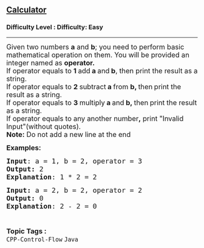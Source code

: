 <h2><a href="https://www.geeksforgeeks.org/problems/calculator/1?page=1&status=unsolved&sortBy=accuracy">Calculator</a></h2><h3>Difficulty Level : Difficulty: Easy</h3><hr><div class="problems_problem_content__Xm_eO"><p><span style="font-size: 18px;">Given two numbers&nbsp;<strong>a</strong>&nbsp;and&nbsp;<strong>b</strong>; you need to perform basic mathematical operation on them. You will be provided an integer named as&nbsp;<strong>operator.&nbsp;<br></strong></span><span style="font-size: 18px;">If operator equals to&nbsp;<strong>1&nbsp;</strong>add<strong>&nbsp;a&nbsp;</strong>and<strong>&nbsp;b</strong>, then print the result as a string.<br></span><span style="font-size: 18px;">If operator equals to&nbsp;<strong>2&nbsp;</strong>subtract<strong> a&nbsp;</strong>from <strong>b, </strong>then<strong>&nbsp;</strong>print the result </span><span style="font-size: 18px; font-family: -apple-system, BlinkMacSystemFont, 'Segoe UI', Roboto, Oxygen, Ubuntu, Cantarell, 'Open Sans', 'Helvetica Neue', sans-serif;">as a string</span><span style="font-size: 18px; font-family: -apple-system, BlinkMacSystemFont, 'Segoe UI', Roboto, Oxygen, Ubuntu, Cantarell, 'Open Sans', 'Helvetica Neue', sans-serif;">.<br></span><span style="font-size: 18px;">If operator equals to&nbsp;<strong>3&nbsp;</strong>multiply<strong>&nbsp;a&nbsp;</strong>and<strong>&nbsp;b,&nbsp;</strong>then<strong>&nbsp;</strong>print the result </span><span style="font-size: 18px; font-family: -apple-system, BlinkMacSystemFont, 'Segoe UI', Roboto, Oxygen, Ubuntu, Cantarell, 'Open Sans', 'Helvetica Neue', sans-serif;">as a string</span><span style="font-size: 18px; font-family: -apple-system, BlinkMacSystemFont, 'Segoe UI', Roboto, Oxygen, Ubuntu, Cantarell, 'Open Sans', 'Helvetica Neue', sans-serif;">.<br></span><span style="font-size: 18px;">If operator equals to any another number<strong>,</strong> print </span><span style="font-size: 18px;">"Invalid Input"(without quotes).<br><strong>Note:</strong> Do not add a new line at the end</span></p>
<p><span style="font-size: 18px;"><strong>Examples:</strong></span></p>
<pre><span style="font-size: 18px;"><strong>Input</strong>: a = 1, b = 2, operator = 3
<strong>Output:</strong> 2
<strong>Explanation</strong>: 1 * 2 = 2</span></pre>
<pre><span style="font-size: 18px;"><strong>Input: </strong>a = 2, b = 2, operator = 2
<strong>Output: </strong>0
<strong>Explanation</strong>: 2 - 2 = 0</span></pre></div><br><p><span style=font-size:18px><strong>Topic Tags : </strong><br><code>CPP-Control-Flow</code>&nbsp;<code>Java</code>&nbsp;